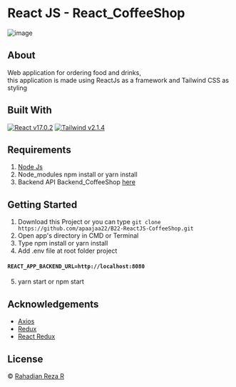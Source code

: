# React JS - React_CoffeeShop

![image](https://user-images.githubusercontent.com/59022153/127201194-a850a2a2-178a-4ee3-8f95-02e51c981e27.png)

## About

Web application for ordering food and drinks, \
this application is made using ReactJs as a framework and Tailwind CSS as styling

## Built With

[![React v17.0.2](https://img.shields.io/badge/React%20-v17.0.2-brightgreen.svg?style=flat)](https://github.com/facebook/react)
[![Tailwind v2.1.4](https://img.shields.io/badge/Tailwind%20-v2.1.4-blue.svg?style=flat)](https://github.com/tailwindlabs/tailwindcss)

## Requirements

1. [Node Js](https://nodejs.org/en/)
2. Node_modules npm install or yarn install
3. Backend API Backend_CoffeeShop [here](https://github.com/apaajaa22/b22-backend-beginner)

## Getting Started

1. Download this Project or you can type `git clone https://github.com/apaajaa22/B22-ReactJS-CoffeeShop.git`
2. Open app's directory in CMD or Terminal
3. Type npm install or yarn install
4. Add .env file at root folder project

#### `REACT_APP_BACKEND_URL=http://localhost:8080`

5. yarn start or npm start

## Acknowledgements

- [Axios](https://axios-http.com/docs/api_intro)
- [Redux](https://redux.js.org/)
- [React Redux](https://react-redux.js.org/)

## License

© [Rahadian Reza R](https://github.com/apaajaa22)
